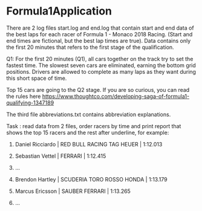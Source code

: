 # Formula1Application


There are 2 log files start.log and end.log that contain start and end data of the best laps for each racer of Formula 1 - Monaco 2018 Racing. (Start and end times are fictional, but the best lap times are true). Data contains only the first 20 minutes that refers to the first stage of the qualification.

Q1: For the first 20 minutes (Q1), all cars together on the track try to set the fastest time. The slowest seven cars are eliminated, earning the bottom grid positions. Drivers are allowed to complete as many laps as they want during this short space of time.

Top 15 cars are going to the Q2 stage. If you are so curious, you can read the rules here https://www.thoughtco.com/developing-saga-of-formula1-qualifying-1347189

The third file abbreviations.txt contains abbreviation explanations.

Task : read data from 2 files, order racers by time and print report that shows the top 15 racers and the rest after underline, for example:

1. Daniel Ricciardo | RED BULL RACING TAG HEUER | 1:12.013

2. Sebastian Vettel | FERRARI | 1:12.415

3. ...

   
16. Brendon Hartley | SCUDERIA TORO ROSSO HONDA | 1:13.179

17. Marcus Ericsson | SAUBER FERRARI | 1:13.265

18. ...